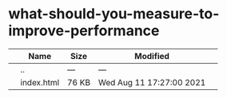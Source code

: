 # what-should-you-measure-to-improve-performance

<table><thead><tr class="header"><th></th><th>Name</th><th>Size</th><th>Modified</th><th></th></tr></thead><tbody><tr class="odd"><td></td><td><span class="goup">..</span></td><td>—</td><td>—</td><td></td></tr><tr class="even"><td></td><td><span class="name">index.html</span></td><td>76 KB</td><td>Wed Aug 11 17:27:00 2021</td><td></td></tr></tbody></table>

